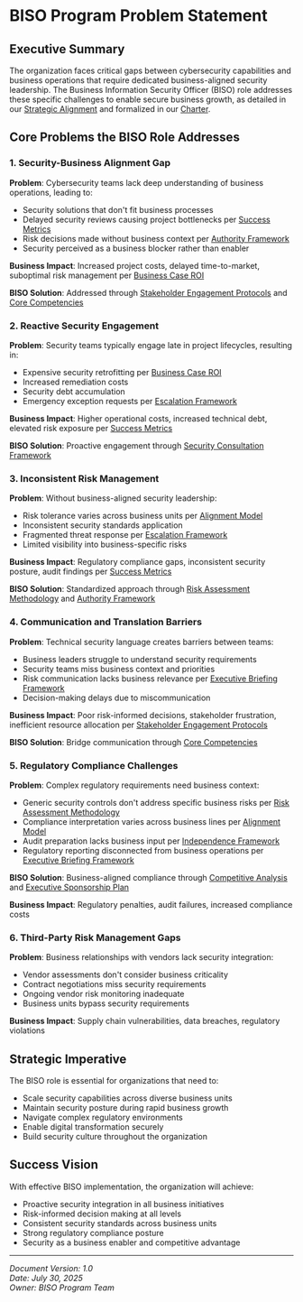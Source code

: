 # BISO Program Problem Statement

## Executive Summary
The organization faces critical gaps between cybersecurity capabilities and business operations that require dedicated business-aligned security leadership. The Business Information Security Officer (BISO) role addresses these specific challenges to enable secure business growth, as detailed in our [Strategic Alignment](./BISO_Strategic_Alignment.md) and formalized in our [Charter](./BISO_Charter.md).

## Core Problems the BISO Role Addresses

### 1. Security-Business Alignment Gap
**Problem**: Cybersecurity teams lack deep understanding of business operations, leading to:
- Security solutions that don't fit business processes
- Delayed security reviews causing project bottlenecks per [Success Metrics](./BISO_Success_Metrics.md#time-to-market-acceleration)
- Risk decisions made without business context per [Authority Framework](./BISO_Authority_Framework.md#risk-based-decision-making)
- Security perceived as a business blocker rather than enabler

**Business Impact**: Increased project costs, delayed time-to-market, suboptimal risk management per [Business Case ROI](./BISO_Business_Case_ROI.md#operational-cost-savings)

**BISO Solution**: Addressed through [Stakeholder Engagement Protocols](./BISO_Stakeholder_Engagement_Protocols.md) and [Core Competencies](./BISO_Core_Competencies_Development.md#business-partnership-competencies)

### 2. Reactive Security Engagement
**Problem**: Security teams typically engage late in project lifecycles, resulting in:
- Expensive security retrofitting per [Business Case ROI](./BISO_Business_Case_ROI.md#reduced-security-rework)
- Increased remediation costs
- Security debt accumulation
- Emergency exception requests per [Escalation Framework](./BISO_Escalation_Decision_Framework.md#emergency-escalation)

**Business Impact**: Higher operational costs, increased technical debt, elevated risk exposure per [Success Metrics](./BISO_Success_Metrics.md#early-security-engagement)

**BISO Solution**: Proactive engagement through [Security Consultation Framework](./BISO_Security_Consultation_Framework.md#project-inception-engagement)

### 3. Inconsistent Risk Management
**Problem**: Without business-aligned security leadership:
- Risk tolerance varies across business units per [Alignment Model](./BISO_Alignment_Model_Analysis.md#functional-alignment)
- Inconsistent security standards application
- Fragmented threat response per [Escalation Framework](./BISO_Escalation_Decision_Framework.md#coordination-challenges)
- Limited visibility into business-specific risks

**Business Impact**: Regulatory compliance gaps, inconsistent security posture, audit findings per [Success Metrics](./BISO_Success_Metrics.md#regulatory-compliance-metrics)

**BISO Solution**: Standardized approach through [Risk Assessment Methodology](./BISO_Risk_Assessment_Methodology.md) and [Authority Framework](./BISO_Authority_Framework.md)

### 4. Communication and Translation Barriers
**Problem**: Technical security language creates barriers between teams:
- Business leaders struggle to understand security requirements
- Security teams miss business context and priorities
- Risk communication lacks business relevance per [Executive Briefing Framework](./BISO_Executive_Briefing_Framework.md#communication-standards)
- Decision-making delays due to miscommunication

**Business Impact**: Poor risk-informed decisions, stakeholder frustration, inefficient resource allocation per [Stakeholder Engagement Protocols](./BISO_Stakeholder_Engagement_Protocols.md#communication-barriers)

**BISO Solution**: Bridge communication through [Core Competencies](./BISO_Core_Competencies_Development.md#communication-excellence-competencies)

### 5. Regulatory Compliance Challenges
**Problem**: Complex regulatory requirements need business context:
- Generic security controls don't address specific business risks per [Risk Assessment Methodology](./BISO_Risk_Assessment_Methodology.md#regulatory-and-compliance-context)
- Compliance interpretation varies across business lines per [Alignment Model](./BISO_Alignment_Model_Analysis.md#regulatory-environment)
- Audit preparation lacks business input per [Independence Framework](./BISO_Independence_Framework.md#audit-coordination)
- Regulatory reporting disconnected from business operations per [Executive Briefing Framework](./BISO_Executive_Briefing_Framework.md#risk-and-compliance)

**BISO Solution**: Business-aligned compliance through [Competitive Analysis](./BISO_Competitive_Analysis.md#regulatory-landscape) and [Executive Sponsorship Plan](./BISO_Executive_Sponsorship_Plan.md#regulatory-engagement)

**Business Impact**: Regulatory penalties, audit failures, increased compliance costs

### 6. Third-Party Risk Management Gaps
**Problem**: Business relationships with vendors lack security integration:
- Vendor assessments don't consider business criticality
- Contract negotiations miss security requirements
- Ongoing vendor risk monitoring inadequate
- Business units bypass security requirements

**Business Impact**: Supply chain vulnerabilities, data breaches, regulatory violations

## Strategic Imperative
The BISO role is essential for organizations that need to:
- Scale security capabilities across diverse business units
- Maintain security posture during rapid business growth
- Navigate complex regulatory environments
- Enable digital transformation securely
- Build security culture throughout the organization

## Success Vision
With effective BISO implementation, the organization will achieve:
- Proactive security integration in all business initiatives
- Risk-informed decision making at all levels
- Consistent security standards across business units
- Strong regulatory compliance posture
- Security as a business enabler and competitive advantage

---
*Document Version: 1.0*  
*Date: July 30, 2025*  
*Owner: BISO Program Team*